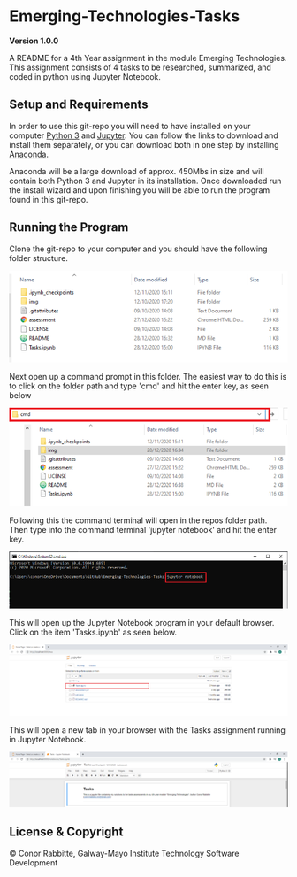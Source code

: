 # Emerging-Technologies-Tasks

**Version 1.0.0**

A README for a 4th Year assignment in the module Emerging Technologies. This assignment consists of 4 tasks to be researched, summarized, and coded in python using Jupyter Notebook.

## Setup and Requirements

In order to use this git-repo you will need to have installed on your computer [Python 3](https://www.python.org/downloads/) and [Jupyter](https://jupyter.org/install). You can follow the links to download and install them separately, or you can download both in one step by installing [Anaconda](https://www.anaconda.com/products/individual).

Anaconda will be a large download of approx. 450Mbs in size and will contain both Python 3 and Jupyter in its installation. Once downloaded run the install wizard and upon finishing you will be able to run the program found in this git-repo.

## Running the Program

Clone the git-repo to your computer and you should have the following folder structure.

![Folder_Image](img/Repo_folder_Image.PNG)

Next open up a command prompt in this folder. The easiest way to do this is to click on the folder path and type 'cmd' and hit the enter key, as seen below

![Folder_Image_cmd](img/Folder_cmd.png)

Following this the command terminal will open in the repos folder path. Then type into the command terminal 'jupyter notebook' and hit the enter key.

![Command_Terminal_Jupyter](img/Command_Terminal_Jupyter.png)

This will open up the Jupyter Notebook program in your default browser. Click on the item 'Tasks.ipynb' as seen below.

![Jupyter_Notebook](img/Jupyter_Notebook.png)

This will open a new tab in your browser with the Tasks assignment running in Jupyter Notebook.

![Tasks_Jupyter_Notebook](img/Tasks_Jupyter_Notebook.png)


## License & Copyright

© Conor Rabbitte, Galway-Mayo Institute Technology Software Development
